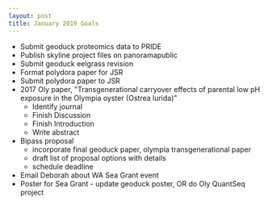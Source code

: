 ```yaml
---
layout: post
title: January 2019 Goals
---
```



- Submit geoduck proteomics data to PRIDE  
- Publish skyline project files on panoramapublic 
- Submit geoduck eelgrass revision  
- Format polydora paper for JSR   
- Submit polydora paper to JSR  
- 2017 Oly paper, "Transgenerational carryover effects of parental low pH exposure in the Olympia oyster (Ostrea lurida)"  
  - Identify journal  
  - Finish Discussion   
  - Finish Introduction   
  - Write abstract   
- Bipass proposal  
  - incorporate final geoduck paper, olympia transgenerational paper  
  - draft list of proposal options with details  
  - schedule deadline  
- Email Deborah about WA Sea Grant event  
- Poster for Sea Grant - update geoduck poster, OR do Oly QuantSeq project  


  


